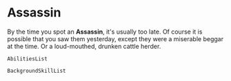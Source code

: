 # Assassin

By the time you spot an **Assassin**, it's usually too late. Of course it is possible that you saw them yesterday, except they were a miserable beggar at the time. Or a loud-mouthed, drunken cattle herder.

`AbilitiesList`

`BackgroundSkillList`

